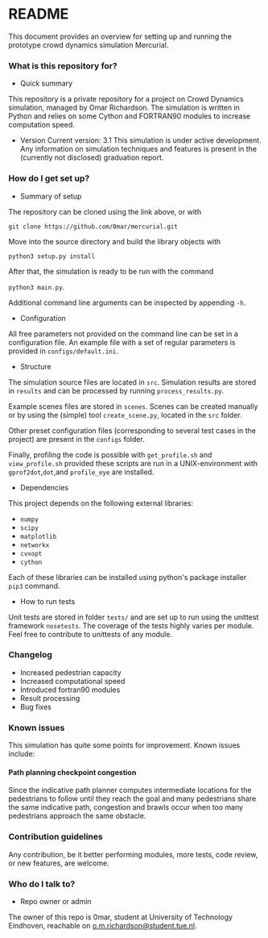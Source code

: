 # README #

This document provides an overview for setting up and running the prototype crowd dynamics simulation Mercurial.

### What is this repository for? ###

* Quick summary

This repository is a private repository for a project on Crowd Dynamics simulation, managed by Omar Richardson.
The simulation is written in Python and relies on some Cython and FORTRAN90 modules to increase computation speed.

* Version
Current version: 3.1
This simulation is under active development. 
Any information on simulation techniques and features is present in the (currently not disclosed) graduation report.

### How do I get set up? ###

* Summary of setup

The repository can be cloned using the link above, or with 

`git clone https://github.com/0mar/mercurial.git`

Move into the source directory and build the library objects with 

`python3 setup.py install`

After that, the simulation is ready to be run with the command

`python3 main.py`. 

Additional command line arguments can be inspected by appending `-h`.

* Configuration

All free parameters not provided on the command line can be set in a configuration file.
An example file with a set of regular parameters is provided in `configs/default.ini`.

* Structure

The simulation source files are located in `src`. Simulation results are stored in `results` and can be processed by running `process_results.py`.

Example scenes files are stored in `scenes`. Scenes can be created manually or by using the (simple) tool `create_scene.py`, located in the `src` folder.

Other preset configuration files (corresponding to several test cases in the project) are present in the `configs` folder.

Finally, profiling the code is possible with `get_profile.sh` and `view_profile.sh` provided these scripts are run in a UNIX-environment with `gprof2dot`,`dot`,and `profile_eye` are installed.
* Dependencies

This project depends on the following external libraries:

- `numpy`
- `scipy`
- `matplotlib`
- `networkx`
- `cvxopt`
- `cython`

Each of these libraries can be installed using python's package installer `pip3` command.

* How to run tests

Unit tests are stored in folder `tests/` and are set up to run using the unittest framework `nosetests`. 
The coverage of the tests highly varies per module. Feel free to contribute to unittests of any module.

### Changelog ###

- Increased pedestrian capacity
- Increased computational speed
- Introduced fortran90 modules
- Result processing
- Bug fixes


### Known issues ###

This simulation has quite some points for improvement. Known issues include:

#### Path planning checkpoint congestion ####

Since the indicative path planner computes intermediate locations for the pedestrians to follow until they reach the goal
 and many pedestrians share the same indicative path, congestion and brawls occur when too many pedestrians approach the same obstacle.

### Contribution guidelines ###

Any contribution, be it better performing modules, more tests, code review, or new features, are welcome.

### Who do I talk to? ###

* Repo owner or admin

The owner of this repo is 0mar, student at University of Technology Eindhoven,
 reachable on o.m.richardson@student.tue.nl.
